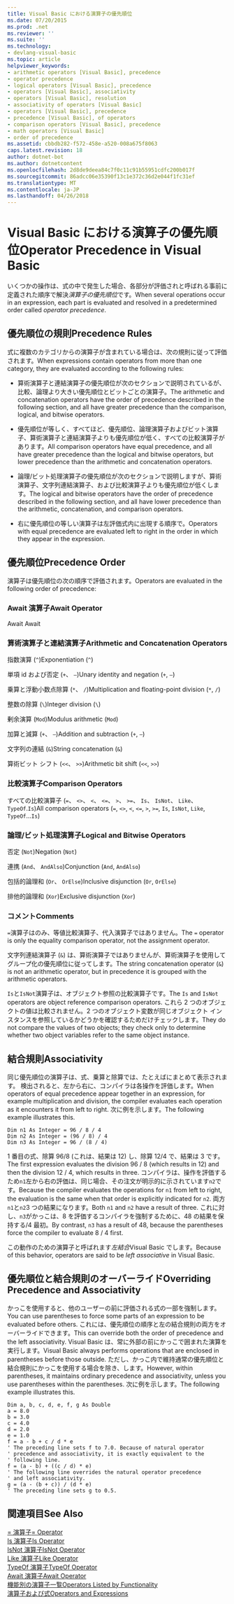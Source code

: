 ```yaml
---
title: Visual Basic における演算子の優先順位
ms.date: 07/20/2015
ms.prod: .net
ms.reviewer: ''
ms.suite: ''
ms.technology:
- devlang-visual-basic
ms.topic: article
helpviewer_keywords:
- arithmetic operators [Visual Basic], precedence
- operator precedence
- logical operators [Visual Basic], precedence
- operators [Visual Basic], associativity
- operators [Visual Basic], resolution
- associativity of operators [Visual Basic]
- operators [Visual Basic], precedence
- precedence [Visual Basic], of operators
- comparison operators [Visual Basic], precedence
- math operators [Visual Basic]
- order of precedence
ms.assetid: cbbdb282-f572-458e-a520-008a675f8063
caps.latest.revision: 18
author: dotnet-bot
ms.author: dotnetcontent
ms.openlocfilehash: 2d8de9deea84c7f0c11c91b55951cdfc200b017f
ms.sourcegitcommit: 86adcc06e35390f13c1e372c36d2e044f1fc31ef
ms.translationtype: MT
ms.contentlocale: ja-JP
ms.lasthandoff: 04/26/2018
---
```

# <a name="operator-precedence-in-visual-basic"></a><span data-ttu-id="32a0d-102">Visual Basic における演算子の優先順位</span><span class="sxs-lookup"><span data-stu-id="32a0d-102">Operator Precedence in Visual Basic</span></span>
<span data-ttu-id="32a0d-103">いくつかの操作は、式の中で発生した場合、各部分が評価されと呼ばれる事前に定義された順序で解決*演算子の優先順位*です。</span><span class="sxs-lookup"><span data-stu-id="32a0d-103">When several operations occur in an expression, each part is evaluated and resolved in a predetermined order called *operator precedence*.</span></span>  
  
## <a name="precedence-rules"></a><span data-ttu-id="32a0d-104">優先順位の規則</span><span class="sxs-lookup"><span data-stu-id="32a0d-104">Precedence Rules</span></span>  
 <span data-ttu-id="32a0d-105">式に複数のカテゴリからの演算子が含まれている場合は、次の規則に従って評価されます。</span><span class="sxs-lookup"><span data-stu-id="32a0d-105">When expressions contain operators from more than one category, they are evaluated according to the following rules:</span></span>  
  
-   <span data-ttu-id="32a0d-106">算術演算子と連結演算子の優先順位が次のセクションで説明されているが、比較、論理より大きい優先順位とビットごとの演算子。</span><span class="sxs-lookup"><span data-stu-id="32a0d-106">The arithmetic and concatenation operators have the order of precedence described in the following section, and all have greater precedence than the comparison, logical, and bitwise operators.</span></span>  
  
-   <span data-ttu-id="32a0d-107">優先順位が等しく、すべてほど、優先順位、論理演算子およびビット演算子、算術演算子と連結演算子よりも優先順位が低く、すべての比較演算子があります。</span><span class="sxs-lookup"><span data-stu-id="32a0d-107">All comparison operators have equal precedence, and all have greater precedence than the logical and bitwise operators, but lower precedence than the arithmetic and concatenation operators.</span></span>  
  
-   <span data-ttu-id="32a0d-108">論理/ビット処理演算子の優先順位が次のセクションで説明しますが、算術演算子、文字列連結演算子、および比較演算子よりも優先順位が低くします。</span><span class="sxs-lookup"><span data-stu-id="32a0d-108">The logical and bitwise operators have the order of precedence described in the following section, and all have lower precedence than the arithmetic, concatenation, and comparison operators.</span></span>  
  
-   <span data-ttu-id="32a0d-109">右に優先順位の等しい演算子は左評価式内に出現する順序で。</span><span class="sxs-lookup"><span data-stu-id="32a0d-109">Operators with equal precedence are evaluated left to right in the order in which they appear in the expression.</span></span>  
  
## <a name="precedence-order"></a><span data-ttu-id="32a0d-110">優先順位</span><span class="sxs-lookup"><span data-stu-id="32a0d-110">Precedence Order</span></span>  
 <span data-ttu-id="32a0d-111">演算子は優先順位の次の順序で評価されます。</span><span class="sxs-lookup"><span data-stu-id="32a0d-111">Operators are evaluated in the following order of precedence:</span></span>  
  
### <a name="await-operator"></a><span data-ttu-id="32a0d-112">Await 演算子</span><span class="sxs-lookup"><span data-stu-id="32a0d-112">Await Operator</span></span>  
 <span data-ttu-id="32a0d-113">Await </span><span class="sxs-lookup"><span data-stu-id="32a0d-113">Await</span></span>  
  
### <a name="arithmetic-and-concatenation-operators"></a><span data-ttu-id="32a0d-114">算術演算子と連結演算子</span><span class="sxs-lookup"><span data-stu-id="32a0d-114">Arithmetic and Concatenation Operators</span></span>  
 <span data-ttu-id="32a0d-115">指数演算 (`^`)</span><span class="sxs-lookup"><span data-stu-id="32a0d-115">Exponentiation (`^`)</span></span>  
  
 <span data-ttu-id="32a0d-116">単項 id および否定 (`+`、 `–`)</span><span class="sxs-lookup"><span data-stu-id="32a0d-116">Unary identity and negation (`+`, `–`)</span></span>  
  
 <span data-ttu-id="32a0d-117">乗算と浮動小数点除算 (`*`、 `/`)</span><span class="sxs-lookup"><span data-stu-id="32a0d-117">Multiplication and floating-point division (`*`, `/`)</span></span>  
  
 <span data-ttu-id="32a0d-118">整数の除算 (`\`)</span><span class="sxs-lookup"><span data-stu-id="32a0d-118">Integer division (`\`)</span></span>  
  
 <span data-ttu-id="32a0d-119">剰余演算 (`Mod`)</span><span class="sxs-lookup"><span data-stu-id="32a0d-119">Modulus arithmetic (`Mod`)</span></span>  
  
 <span data-ttu-id="32a0d-120">加算と減算 (`+`、 `–`)</span><span class="sxs-lookup"><span data-stu-id="32a0d-120">Addition and subtraction (`+`, `–`)</span></span>  
  
 <span data-ttu-id="32a0d-121">文字列の連結 (`&`)</span><span class="sxs-lookup"><span data-stu-id="32a0d-121">String concatenation (`&`)</span></span>  
  
 <span data-ttu-id="32a0d-122">算術ビット シフト (`<<`、 `>>`)</span><span class="sxs-lookup"><span data-stu-id="32a0d-122">Arithmetic bit shift (`<<`, `>>`)</span></span>  
  
### <a name="comparison-operators"></a><span data-ttu-id="32a0d-123">比較演算子</span><span class="sxs-lookup"><span data-stu-id="32a0d-123">Comparison Operators</span></span>  
 <span data-ttu-id="32a0d-124">すべての比較演算子 (`=`、 `<>`、 `<`、 `<=`、 `>`、 `>=`、 `Is`、 `IsNot`、 `Like`、 `TypeOf`.`Is`)</span><span class="sxs-lookup"><span data-stu-id="32a0d-124">All comparison operators (`=`, `<>`, `<`, `<=`, `>`, `>=`, `Is`, `IsNot`, `Like`, `TypeOf`...`Is`)</span></span>  
  
### <a name="logical-and-bitwise-operators"></a><span data-ttu-id="32a0d-125">論理/ビット処理演算子</span><span class="sxs-lookup"><span data-stu-id="32a0d-125">Logical and Bitwise Operators</span></span>  
 <span data-ttu-id="32a0d-126">否定 (`Not`)</span><span class="sxs-lookup"><span data-stu-id="32a0d-126">Negation (`Not`)</span></span>  
  
 <span data-ttu-id="32a0d-127">連携 (`And`、 `AndAlso`)</span><span class="sxs-lookup"><span data-stu-id="32a0d-127">Conjunction (`And`, `AndAlso`)</span></span>  
  
 <span data-ttu-id="32a0d-128">包括的論理和 (`Or`、 `OrElse`)</span><span class="sxs-lookup"><span data-stu-id="32a0d-128">Inclusive disjunction (`Or`, `OrElse`)</span></span>  
  
 <span data-ttu-id="32a0d-129">排他的論理和 (`Xor`)</span><span class="sxs-lookup"><span data-stu-id="32a0d-129">Exclusive disjunction (`Xor`)</span></span>  
  
### <a name="comments"></a><span data-ttu-id="32a0d-130">コメント</span><span class="sxs-lookup"><span data-stu-id="32a0d-130">Comments</span></span>  
 <span data-ttu-id="32a0d-131">`=`演算子はのみ、等値比較演算子、代入演算子ではありません。</span><span class="sxs-lookup"><span data-stu-id="32a0d-131">The `=` operator is only the equality comparison operator, not the assignment operator.</span></span>  
  
 <span data-ttu-id="32a0d-132">文字列連結演算子 (`&`) は、算術演算子ではありませんが、算術演算子を使用してグループ化の優先順位に従ってします。</span><span class="sxs-lookup"><span data-stu-id="32a0d-132">The string concatenation operator (`&`) is not an arithmetic operator, but in precedence it is grouped with the arithmetic operators.</span></span>  
  
 <span data-ttu-id="32a0d-133">`Is`と`IsNot`演算子は、オブジェクト参照の比較演算子です。</span><span class="sxs-lookup"><span data-stu-id="32a0d-133">The `Is` and `IsNot` operators are object reference comparison operators.</span></span> <span data-ttu-id="32a0d-134">これら 2 つのオブジェクトの値は比較されません。2 つのオブジェクト変数が同じオブジェクト インスタンスを参照しているかどうかを確認するためだけチェックします。</span><span class="sxs-lookup"><span data-stu-id="32a0d-134">They do not compare the values of two objects; they check only to determine whether two object variables refer to the same object instance.</span></span>  
  
## <a name="associativity"></a><span data-ttu-id="32a0d-135">結合規則</span><span class="sxs-lookup"><span data-stu-id="32a0d-135">Associativity</span></span>  
 <span data-ttu-id="32a0d-136">同じ優先順位の演算子は、式、乗算と除算では、たとえばにまとめて表示されます。 検出されると、左から右に、コンパイラは各操作を評価します。</span><span class="sxs-lookup"><span data-stu-id="32a0d-136">When operators of equal precedence appear together in an expression, for example multiplication and division, the compiler evaluates each operation as it encounters it from left to right.</span></span> <span data-ttu-id="32a0d-137">次に例を示します。</span><span class="sxs-lookup"><span data-stu-id="32a0d-137">The following example illustrates this.</span></span>  
  
```  
Dim n1 As Integer = 96 / 8 / 4  
Dim n2 As Integer = (96 / 8) / 4  
Dim n3 As Integer = 96 / (8 / 4)  
```  
  
 <span data-ttu-id="32a0d-138">1 番目の式、除算 96/8 (これは、結果は 12) し、除算 12/4 で、結果は 3 です。</span><span class="sxs-lookup"><span data-stu-id="32a0d-138">The first expression evaluates the division 96 / 8 (which results in 12) and then the division 12 / 4, which results in three.</span></span> <span data-ttu-id="32a0d-139">コンパイラは、操作を評価するため`n1`左から右の評価は、同じ場合、その注文が明示的に示されています`n2`です。</span><span class="sxs-lookup"><span data-stu-id="32a0d-139">Because the compiler evaluates the operations for `n1` from left to right, the evaluation is the same when that order is explicitly indicated for `n2`.</span></span> <span data-ttu-id="32a0d-140">両方`n1`と`n2`3 つの結果になります。</span><span class="sxs-lookup"><span data-stu-id="32a0d-140">Both `n1` and `n2` have a result of three.</span></span> <span data-ttu-id="32a0d-141">これに対し、`n3`がかっこは、8 を評価するコンパイラを強制するために、48 の結果を保持する/4 最初。</span><span class="sxs-lookup"><span data-stu-id="32a0d-141">By contrast, `n3` has a result of 48, because the parentheses force the compiler to evaluate 8 / 4 first.</span></span>  
  
 <span data-ttu-id="32a0d-142">この動作のための演算子と呼ばれます*左結合*Visual Basic でします。</span><span class="sxs-lookup"><span data-stu-id="32a0d-142">Because of this behavior, operators are said to be *left associative* in Visual Basic.</span></span>  
  
## <a name="overriding-precedence-and-associativity"></a><span data-ttu-id="32a0d-143">優先順位と結合規則のオーバーライド</span><span class="sxs-lookup"><span data-stu-id="32a0d-143">Overriding Precedence and Associativity</span></span>  
 <span data-ttu-id="32a0d-144">かっこを使用すると、他のユーザーの前に評価される式の一部を強制します。</span><span class="sxs-lookup"><span data-stu-id="32a0d-144">You can use parentheses to force some parts of an expression to be evaluated before others.</span></span> <span data-ttu-id="32a0d-145">これには、優先順位の順序と左の結合規則の両方をオーバーライドできます。</span><span class="sxs-lookup"><span data-stu-id="32a0d-145">This can override both the order of precedence and the left associativity.</span></span> <span data-ttu-id="32a0d-146">Visual Basic は、常に外部の前にかっこで囲まれた演算を実行します。</span><span class="sxs-lookup"><span data-stu-id="32a0d-146">Visual Basic always performs operations that are enclosed in parentheses before those outside.</span></span> <span data-ttu-id="32a0d-147">ただし、かっこ内で維持通常の優先順位と結合規則にかっこを使用する場合を除き、します。</span><span class="sxs-lookup"><span data-stu-id="32a0d-147">However, within parentheses, it maintains ordinary precedence and associativity, unless you use parentheses within the parentheses.</span></span> <span data-ttu-id="32a0d-148">次に例を示します。</span><span class="sxs-lookup"><span data-stu-id="32a0d-148">The following example illustrates this.</span></span>  
  
```  
Dim a, b, c, d, e, f, g As Double  
a = 8.0  
b = 3.0  
c = 4.0  
d = 2.0  
e = 1.0  
f = a - b + c / d * e  
' The preceding line sets f to 7.0. Because of natural operator   
' precedence and associativity, it is exactly equivalent to the   
' following line.  
f = (a - b) + ((c / d) * e)  
' The following line overrides the natural operator precedence   
' and left associativity.  
g = (a - (b + c)) / (d * e)  
' The preceding line sets g to 0.5.  
```  
  
## <a name="see-also"></a><span data-ttu-id="32a0d-149">関連項目</span><span class="sxs-lookup"><span data-stu-id="32a0d-149">See Also</span></span>  
 [<span data-ttu-id="32a0d-150">= 演算子</span><span class="sxs-lookup"><span data-stu-id="32a0d-150">= Operator</span></span>](../../../visual-basic/language-reference/operators/assignment-operator.md)  
 [<span data-ttu-id="32a0d-151">Is 演算子</span><span class="sxs-lookup"><span data-stu-id="32a0d-151">Is Operator</span></span>](../../../visual-basic/language-reference/operators/is-operator.md)  
 [<span data-ttu-id="32a0d-152">IsNot 演算子</span><span class="sxs-lookup"><span data-stu-id="32a0d-152">IsNot Operator</span></span>](../../../visual-basic/language-reference/operators/isnot-operator.md)  
 [<span data-ttu-id="32a0d-153">Like 演算子</span><span class="sxs-lookup"><span data-stu-id="32a0d-153">Like Operator</span></span>](../../../visual-basic/language-reference/operators/like-operator.md)  
 [<span data-ttu-id="32a0d-154">TypeOf 演算子</span><span class="sxs-lookup"><span data-stu-id="32a0d-154">TypeOf Operator</span></span>](../../../visual-basic/language-reference/operators/typeof-operator.md)  
 [<span data-ttu-id="32a0d-155">Await 演算子</span><span class="sxs-lookup"><span data-stu-id="32a0d-155">Await Operator</span></span>](../../../visual-basic/language-reference/operators/await-operator.md)  
 [<span data-ttu-id="32a0d-156">機能別の演算子一覧</span><span class="sxs-lookup"><span data-stu-id="32a0d-156">Operators Listed by Functionality</span></span>](../../../visual-basic/language-reference/operators/operators-listed-by-functionality.md)  
 [<span data-ttu-id="32a0d-157">演算子および式</span><span class="sxs-lookup"><span data-stu-id="32a0d-157">Operators and Expressions</span></span>](../../../visual-basic/programming-guide/language-features/operators-and-expressions/index.md)
